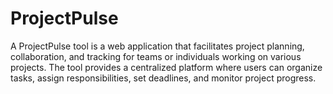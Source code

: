# ProjectPulse
A ProjectPulse tool is a web application that facilitates project planning, collaboration, and tracking for teams or individuals working on various projects. The tool provides a centralized platform where users can organize tasks, assign responsibilities, set deadlines, and monitor project progress.
